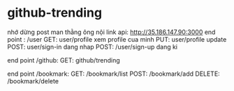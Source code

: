 # github-trending
nhớ dừng post man thằng ông nội 
link api: http://35.186.147.90:3000 
end point : /user
GET: user/profile  xem profile cua minh
PUT: user/profile update 
POST: user/sign-in dang nhap
POST: /user/sign-up dang ki

end point /github:
GET: github/trending

end point /bookmark:
GET: /bookmark/list
POST: /bookmark/add
DELETE: /bookmark/delete


